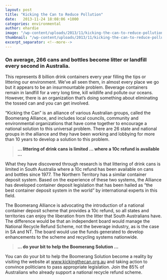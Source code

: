 ```yaml
---
layout: post
title: "Kicking the Can to Reduce Pollution"
date:   2013-11-24 18:08:06 +1000
categories: environmental
author: ehardie
image: "/wp-content/uploads/2013/11/kicking-the-can-to-reduce-pollution.jpg"
thumbnail: "/wp-content/uploads/2013/11/kicking-the-can-to-reduce-pollution-120x134.jpg"
excerpt_separator: <!--more-->
---				
```

  <h3>On average, 266 cans and bottles become litter or landfill every second in
  Australia.</h3>

  <p>This represents 8 billion drink containers every year filling the tips or littering
  our environment. We&rsquo;ve all seen them, in almost every place<!--more--> we go but it appears
  to be an insurmountable problem. Beverage containers remain in landfill for a very long
  time, kill wildlife and pollute our oceans. However, there is an organization
  that&rsquo;s doing something about eliminating the tossed can and you can get
  involved.</p>

  <p>&ldquo;Kicking the Can&rdquo; is an alliance of various Australian groups, called
  the Boomerang Alliance, and includes local councils, community and environmental
  organizations that have come together to encourage a national solution to this
  universal problem. There are 26 state and national groups in the alliance and they have
  been working and lobbying for more than 10 years to develop a solution to this
  problem.</p>

  <blockquote>
    <p><strong><span style="color: #333333;">&hellip; littering of drink cans is limited
    &hellip; where a 10c refund is available &hellip;</span></strong></p>
  </blockquote>

  <p>What they have discovered through research is that littering of drink cans is
  limited in South Australia where a 10c refund has been available on cans and bottles
  since 1977. The Northern Territory has a similar container deposit system. Based on the
  experience of these two systems, the Alliance has developed container deposit
  legislation that has been hailed as &ldquo;the best container deposit system in the
  world&rdquo; by international experts in this field.</p>

  <p>The Boomerang Alliance is advocating the introduction of a national container
  deposit scheme that provides a 10c refund, so all states and territories can enjoy the
  liberation from the litter that South Australians have. The difference would be that an
  independent board would manage the National Recycle Refund Scheme, not the beverage
  industry, as is the case in SA and NT. The board would use the funds generated to
  develop enhancements to the scheme and recycling systems nationwide.</p>

  <blockquote>
    <p><strong><span style="color: #333333;">&hellip; do your bit to help the Boomerang
    Solution &hellip;</span></strong></p>
  </blockquote>

  <p>You can do your bit to help the Boomerang Solution become a reality by visiting the
  website at <a title="Kicking the Can" href="http://www.kickingthecan.org.au" target=
  "_blank" rel="nofollow">www.kickingthecan.org.au</a> and taking action to convince
  politicians to pass appropriate legislation. Join the 85% of Australians who already
  support a national recycle refund scheme.</p>
